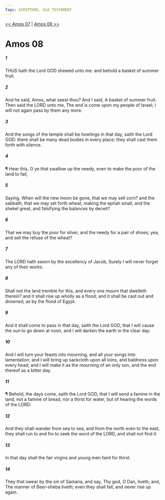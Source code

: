 ```yaml
---
Tags: SCRIPTURE, OLD_TESTAMENT
---
```


[<< Amos 07](OLD_TESTAMENT/30_Amos/Amos_07.md) | [Amos 09 >>](OLD_TESTAMENT/30_Amos/Amos_09.md)

# Amos 08

##### 1

THUS hath the Lord GOD shewed unto me: and behold a basket of summer fruit.

##### 2

And he said, Amos, what seest thou? And I said, A basket of summer fruit. Then said the LORD unto me, The end is come upon my people of Israel; I will not again pass by them any more.

##### 3

And the songs of the temple shall be howlings in that day, saith the Lord GOD: there shall be many dead bodies in every place; they shall cast them forth with silence.

##### 4

¶ Hear this, O ye that swallow up the needy, even to make the poor of the land to fail,

##### 5

Saying, When will the new moon be gone, that we may sell corn? and the sabbath, that we may set forth wheat, making the ephah small, and the shekel great, and falsifying the balances by deceit?

##### 6

That we may buy the poor for silver, and the needy for a pair of shoes; yea, and sell the refuse of the wheat?

##### 7

The LORD hath sworn by the excellency of Jacob, Surely I will never forget any of their works.

##### 8

Shall not the land tremble for this, and every one mourn that dwelleth therein? and it shall rise up wholly as a flood; and it shall be cast out and drowned, as by the flood of Egypt.

##### 9

And it shall come to pass in that day, saith the Lord GOD, that I will cause the sun to go down at noon, and I will darken the earth in the clear day:

##### 10

And I will turn your feasts into mourning, and all your songs into lamentation; and I will bring up sackcloth upon all loins, and baldness upon every head; and I will make it as the mourning of an only son, and the end thereof as a bitter day.

##### 11

¶ Behold, the days come, saith the Lord GOD, that I will send a famine in the land, not a famine of bread, nor a thirst for water, but of hearing the words of the LORD:

##### 12

And they shall wander from sea to sea, and from the north even to the east, they shall run to and fro to seek the word of the LORD, and shall not find it.

##### 13

In that day shall the fair virgins and young men faint for thirst.

##### 14

They that swear by the sin of Samaria, and say, Thy god, O Dan, liveth; and, The manner of Beer-sheba liveth; even they shall fall, and never rise up again.
